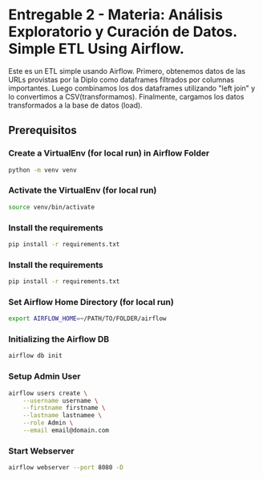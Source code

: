 # Entregable 2 - Materia: Análisis Exploratorio y Curación de Datos. Simple ETL Using Airflow.

Este es un ETL simple usando Airflow. Primero, obtenemos datos de las URLs provistas por la Diplo como dataframes filtrados por columnas importantes. Luego combinamos los dos dataframes utilizando "left join" y lo convertimos a CSV(transformamos). Finalmente, cargamos los datos transformados a la base de datos (load).

## Prerequisitos

### Create a VirtualEnv (for local run) in Airflow Folder

``` bash
python -m venv venv
```

### Activate the VirtualEnv (for local run)

``` bash
source venv/bin/activate
```

### Install the requirements

``` bash
pip install -r requirements.txt
```

### Install the requirements

``` bash
pip install -r requirements.txt
```

### Set Airflow Home Directory (for local run)

``` bash
export AIRFLOW_HOME=~/PATH/TO/FOLDER/airflow
```

### Initializing the Airflow DB

``` bash
airflow db init
```

### Setup Admin User

``` bash
airflow users create \
    --username username \
    --firstname firstname \
    --lastname lastnamee \
    --role Admin \
    --email email@domain.com
```

### Start Webserver

``` bash
airflow webserver --port 8080 -D
```







